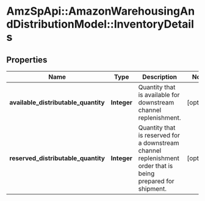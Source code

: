 # AmzSpApi::AmazonWarehousingAndDistributionModel::InventoryDetails

## Properties
Name | Type | Description | Notes
------------ | ------------- | ------------- | -------------
**available_distributable_quantity** | **Integer** | Quantity that is available for downstream channel replenishment. | [optional] 
**reserved_distributable_quantity** | **Integer** | Quantity that is reserved for a downstream channel replenishment order that is being prepared for shipment. | [optional] 

